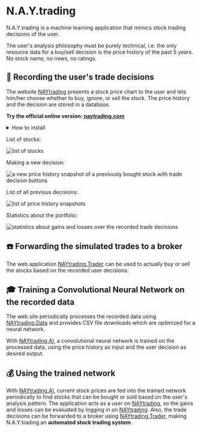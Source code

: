 # N.A.Y.trading #
N.A.Y.trading is a machine learning application that mimics stock trading decisions of the user. 

The user's analysis philosophy must be purely technical, i.e. the only resource data for a buy/sell decision is the price history of the past 5 years. No stock name, no news, no ratings.

## :pencil: Recording the user's trade decisions ##
The website [NAYtrading](NAYtrading) presents a stock price chart to the user and lets him/her choose whether to buy, ignore, or sell the stock. The price history and the decision are stored in a database. 

**Try the official online version: [naytrading.com](http://naytrading.com)**

<details>
<summary>How to install</summary>

NAYtrading needs a custom stock data provider implementation. This repository includes an example plugin in [NAYtrading.Plugin](NAYtrading.Plugin) that can be used to quick start the development of such a provider.

```sh
# install tools
root@host:~$ apt-get install sudo
root@host:~$ apt-get install curl
root@host:~$ apt-get install git

# install nodejs
root@host:~$ curl -sL https://deb.nodesource.com/setup_8.x | bash
root@host:~$ apt-get install -y nodejs
root@host:~$ apt-get install -y build-essential
root@host:~$ npm i -g sequelize-cli
root@host:~$ npm i -g node-autostart

# install mysql
root@host:~$ apt-get install mysql-server
root@host:~$ mysql_secure_installation
root@host:~$ mysql -u root -p
[press enter on password prompt]
MariaDB [(none)]> create database naytrading;
MariaDB [(none)]> create user 'naytrading'@'localhost' identified by 'naytrading';
MariaDB [(none)]> grant all on naytrading.* to 'naytrading' identified by 'naytrading';
[Ctrl+C]

# install python 3.x
root@host:~$ apt-get install python3
root@host:~$ apt-get install python3-pip
root@host:~$ pip3 install --upgrade pip
root@host:~$ pip3 install argparse
root@host:~$ pip3 install datetime
root@host:~$ pip3 install noise
root@host:~$ pip3 install numpy

# redirect port 80 to 5000 and 443 to 5001 (or setup a reverse proxy)
root@host:~$ apt-get install iptables-persistent
root@host:~$ iptables -t nat -I PREROUTING -p tcp --dport 80 -j REDIRECT --to-port 5000
root@host:~$ iptables -t nat -I PREROUTING -p tcp --dport 443 -j REDIRECT --to-port 5001
root@host:~$ iptables-save > /etc/iptables/rules.v4

# create user
root@host:~$ adduser naytrading
[enter secure password]
[leave details empty]
root@host:~$ su naytrading
naytrading@host:/root$ cd ~

# setup naytrading
naytrading@host:~$ git clone https://github.com/chrwoizi/naytrading.git
naytrading@host:~$ cd naytrading
naytrading@host:~/naytrading$ cd NAYtrading
naytrading@host:~/naytrading/NAYtrading$ npm install
naytrading@host:~/naytrading/NAYtrading$ cd app/config
naytrading@host:~/naytrading/NAYtrading/app/config$ cp config.mandatory.json config.json
naytrading@host:~/naytrading/NAYtrading/app/config$ cp database.mandatory.json database.json
naytrading@host:~/naytrading/NAYtrading/app/config$ vi config.json
[set production.admin_user to your email address]
[set production.proxy if you access the web through a proxy]
[set production.python to your python executable, e.g. python3]
[set the instruments_providers and rates_providers to your custom implementation, e.g. "instruments_providers":{"e": "../../../NAYtrading.Plugin/providers/example/example_instruments_provider"}]
:wq
naytrading@host:~/naytrading/NAYtrading/app/config$ cd ../..
naytrading@host:~/naytrading/NAYtrading$ chmod +x dbmigrate.sh
naytrading@host:~/naytrading/NAYtrading$ chmod +x production.sh
naytrading@host:~/naytrading/NAYtrading$ chmod +x upgrade_production.sh
naytrading@host:~/naytrading/NAYtrading$ ./dbmigrate.sh

# run naytrading
naytrading@host:~/naytrading/NAYtrading$ autostart enable -n "naytrading" -p "/home/naytrading/naytrading/NAYtrading" -c "./production.sh"
naytrading@host:~/naytrading/NAYtrading$ ./production.sh &

# back to root
naytrading@host:~/naytrading/NAYtrading$ exit

# optional: activate HTTPS using letsencrypt.org

# if using Debian 8 (otherwise follow the instructions on https://certbot.eff.org)
root@host:~$ echo deb http://ftp.debian.org/debian jessie-backports main>/etc/apt/sources.list.d/jessie-backports.list
root@host:~$ apt-get update
root@host:~$ apt-get install certbot -t jessie-backports

# register with letsencrypt
root@host:~$ su naytrading
naytrading@host:~/naytrading/NAYtrading$ certbot certonly --config-dir=./letsencrypt/config --logs-dir=./letsencrypt/logs --work-dir=./letsencrypt/work-dir
[select the webroot method]
[enter your email address]
[read and agree to the terms of service]
[enter your domain name]
[select enter a new webroot]
[enter the web root /home/naytrading/naytrading/NAYtrading/static]

# link the certificate
naytrading@host:~/naytrading/NAYtrading$ ln -s ../letsencrypt/config/live/[YOUR DOMAIN]/privkey.pem ./keys/privkey.pem
naytrading@host:~/naytrading/NAYtrading$ ln -s ../letsencrypt/config/live/[YOUR DOMAIN]/cert.pem ./keys/cert.pem
naytrading@host:~/naytrading/NAYtrading$ ln -s ../letsencrypt/config/live/[YOUR DOMAIN]/chain.pem ./keys/chain.pem

# enable https
naytrading@host:~/naytrading/NAYtrading$ vi app/config/config.json
[add a new line] "https_enabled": true
:wq
naytrading@host:~/naytrading/NAYtrading$ killall production.sh
naytrading@host:~/naytrading/NAYtrading$ killall node
naytrading@host:~/naytrading/NAYtrading$ ./production.sh &
```
</details><p></p>

List of stocks:

![list of stocks](NAYtrading/docs/NAYtrading.instruments.png "list of stocks")

Making a new decision:

![a new price history snapshot of a previously bought stock with trade decision buttons](NAYtrading/docs/NAYtrading.snapshot.png "a new price history snapshot of a previously bought stock with trade decision buttons")

List of all previous decisions:

![list of price history snapshots](NAYtrading/docs/NAYtrading.snapshots.png "list of decisions") 

Statistics about the portfolio:

![statistics about gains and losses over the recorded trade decisions](NAYtrading/docs/NAYtrading.stats.png "statistics about gains and losses over the recorded trade decisions")

## :telephone: Forwarding the simulated trades to a broker ##

The web application [NAYtrading.Trader](https://github.com/chrwoizi/naytrading-trader) can be used to actually buy or sell the stocks based on the recorded user decisions.

## :mortar_board: Training a Convolutional Neural Network on the recorded data ##

The web site periodically processes the recorded data using [NAYtrading.Data](NAYtrading.Data) and provides CSV file downloads which are optimized for a neural network.

With [NAYtrading.AI](https://github.com/chrwoizi/naytrading-ai), a convolutional neural network is trained on the processed data, using the price history as input and the user decision as desired output. 

## :moneybag: Using the trained network ##

With [NAYtrading.AI](https://github.com/chrwoizi/naytrading-ai), current stock prices are fed into the trained network periodically to find stocks that can be bought or sold based on the user's analysis pattern. The application acts as a user on [NAYtrading](NAYtrading), so the gains and losses can be evaluated by logging in on [NAYtrading](NAYtrading). Also, the trade decisions can be forwarded to a broker using [NAYtrading.Trader](https://github.com/chrwoizi/naytrading-trader), making N.A.Y.trading an **automated stock trading system**. 
